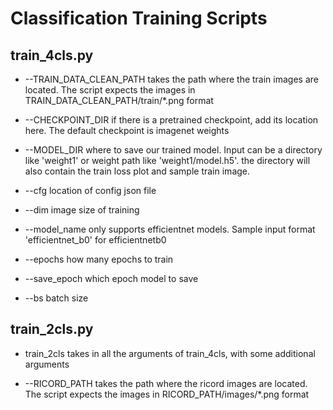 # Classification Training Scripts

## train_4cls.py
* --TRAIN_DATA_CLEAN_PATH takes the path where the train images are located. The script expects the images in TRAIN_DATA_CLEAN_PATH/train/*.png format

* --CHECKPOINT_DIR if there is a pretrained checkpoint, add its location here. The default checkpoint is imagenet weights

* --MODEL_DIR where to save our trained model. Input can be a directory like 'weight1' or weight path like 'weight1/model.h5'. the directory will also contain the train loss plot and sample train image.

* --cfg location of config json file
* --dim image size of training
* --model_name only supports efficientnet models. Sample input format 'efficientnet_b0' for efficientnetb0
* --epochs how many epochs to train
* --save_epoch which epoch model to save
* --bs batch size

## train_2cls.py
* train_2cls takes in all the arguments of train_4cls, with some additional arguments

* --RICORD_PATH takes the path where the ricord images are located. The script expects the images in RICORD_PATH/images/*.png format

